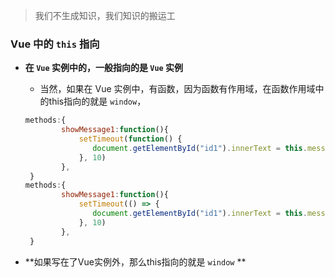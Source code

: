 > 我们不生成知识，我们知识的搬运工

### Vue 中的 `this` 指向

  - **在 `Vue` 实例中的，一般指向的是 `Vue` 实例**
    - 当然，如果在 Vue 实例中，有函数，因为函数有作用域，在函数作用域中的this指向的就是 `window`，
   
    ```javascript
    methods:{
            showMessage1:function(){
                setTimeout(function() {
                   document.getElementById("id1").innerText = this.message;  //这个this指向的是window
                }, 10)
            },
     }
    methods:{
            showMessage1:function(){
                setTimeout(() => {
                   document.getElementById("id1").innerText = this.message;  // 由于箭头函数中的this在声明函数的时候就定下了指向，由其宿主函数决定，所以这个 this 指向的是 Vue
                }, 10)
            },
     }

    ```

  - **如果写在了Vue实例外，那么this指向的就是 `window` **
  
  ```javascript
  
  ```